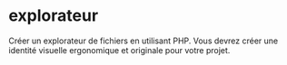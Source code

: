 # explorateur
Créer un  explorateur de fichiers en utilisant PHP. Vous devrez créer une identité visuelle ergonomique et originale pour votre projet.
